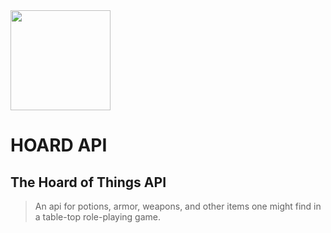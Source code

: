 <img src="https://github.com/punkty/hoardapi/blob/master/hoardAPIicon.svg" width="160px" />

# HOARD API

## The Hoard of Things API
>An api for potions, armor, weapons, and other items one might find in a table-top role-playing game.



